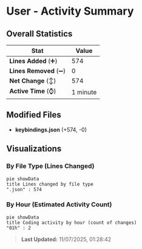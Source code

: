 # User - Activity Summary 

## Overall Statistics

| Stat                   | Value                                                             |
| ---------------------- | ----------------------------------------------------------------- |
| **Lines Added** (➕)   | 574                                          |
| **Lines Removed** (➖) | 0                                        |
| **Net Change** (↕)    | 574                |
| **Active Time** (⌚)   | 1 minute |


## Modified Files
- **keybindings.json** (+574, -0)

## Visualizations

### By File Type (Lines Changed)

```mermaid
pie showData
title Lines changed by file type
".json" : 574
```

### By Hour (Estimated Activity Count)

```mermaid
pie showData
title Coding activity by hour (count of changes)
"01h" : 2
```


> **Last Updated:** 11/07/2025, 01:28:42